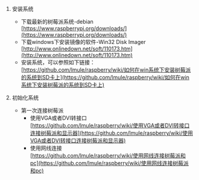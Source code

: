 1. 安装系统

	* 下载最新的树莓派系统-debian <br />
	[https://www.raspberrypi.org/downloads/](https://www.raspberrypi.org/downloads/)
	* 下载windows下安装镜像的软件-Win32 Disk Imager<br />
	[http://www.onlinedown.net/soft/110173.htm](http://www.onlinedown.net/soft/110173.htm)
	* 安装系统，可以参照如下链接：<br />
	[https://github.com/lmule/raspberry/wiki/如何在win系统下安装树莓派的系统到SD卡上](https://github.com/lmule/raspberry/wiki/如何在win系统下安装树莓派的系统到SD卡上)

2. 初始化系统

    * 第一次连接树莓派
        * 使用VGA或者DVI转接口<br />
        [https://github.com/lmule/raspberry/wiki/使用VGA或者DVI转接口连接树莓派和显示器](https://github.com/lmule/raspberry/wiki/使用VGA或者DVI转接口连接树莓派和显示器)
        * 使用网线连接<br />
        [https://github.com/lmule/raspberry/wiki/使用网线连接树莓派和pc](https://github.com/lmule/raspberry/wiki/使用网线连接树莓派和pc)


